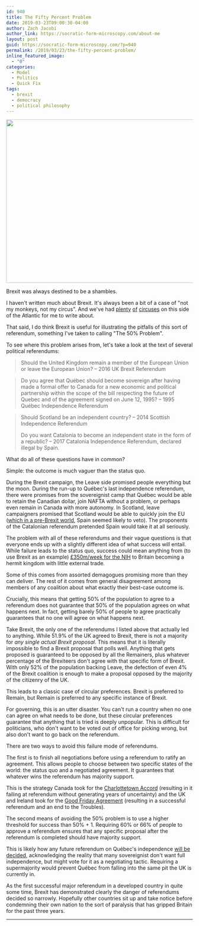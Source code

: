 ```yaml
---
id: 940
title: The Fifty Percent Problem
date: 2019-03-23T09:00:30-04:00
author: Zach Jacobi
author_link: https://socratic-form-microscopy.com/about-me
layout: post
guid: https://socratic-form-microscopy.com/?p=940
permalink: /2019/03/23/the-fifty-percent-problem/
inline_featured_image:
  - "0"
categories:
  - Model
  - Politics
  - Quick Fix
tags:
  - brexit
  - democracy
  - political philosophy
---
```


<img class="size-full wp-image-941 aligncenter" src="{{ site.baseurl }}/wp-content/uploads/shambolic.png" alt="" width="682" height="440" />

Brexit was always destined to be a shambles.

I haven't written much about Brexit. It's always been a bit of a case of "not my monkeys, not my circus". And we've had <a href="{{ site.baseurl }}/2018/03/04/the-awkward-dynamics-of-the-conservative-leadership-debates/">plenty</a> <a href="{{ site.baseurl }}/2017/02/05/on-norms/">of</a> <a href="{{ site.baseurl }}/2017/01/30/trump-is-marius-not-caesar/">circuses</a> on this side of the Atlantic for me to write about.

That said, I do think Brexit is useful for illustrating the pitfalls of this sort of referendum, something I've taken to calling "The 50% Problem".

<!--more-->

To see where this problem arises from, let's take a look at the text of several political referendums:

<blockquote>Should the United Kingdom remain a member of the European Union or leave the European Union? – 2016 UK Brexit Referendum</blockquote>
<blockquote>Do you agree that Québec should become sovereign after having made a formal offer to Canada for a new economic and political partnership within the scope of the bill respecting the future of Quebec and of the agreement signed on June 12, 1995? – 1995 Québec Independence Referendum</blockquote>
<blockquote>Should Scotland be an independent country? – 2014 Scottish Independence Referendum

Do you want Catalonia to become an independent state in the form of a republic? – 2017 Catalonia Independence Referendum, declared illegal by Spain.</blockquote>
What do all of these questions have in common?

Simple: the outcome is much vaguer than the status quo.

During the Brexit campaign, the Leave side promised people everything but the moon. During the run-up to Québec's last independence referendum, there were promises from the sovereignist camp that Québec would be able to retain the Canadian dollar, join NAFTA without a problem, or perhaps even remain in Canada with more autonomy. In Scotland, leave campaigners promised that Scotland would be able to quickly join the EU (<a href="https://www.theguardian.com/politics/2017/apr/02/spain-drops-plan-to-impose-veto-if-scotland-tries-to-join-eu">which in a pre-Brexit world</a>, Spain seemed likely to veto). The proponents of the Catalonian referendum pretended Spain would take it at all seriously.

The problem with all of these referendums and their vague questions is that everyone ends up with a slightly different idea of what success will entail. While failure leads to the status quo, success could mean anything from (to use Brexit as an example) <a href="https://www.independent.co.uk/news/uk/politics/vote-leave-brexit-lies-eu-pay-money-remain-poll-boris-johnson-a8603646.html">£350m/week for the NIH</a> to Britain becoming a hermit kingdom with little external trade.

Some of this comes from assorted demagogues promising more than they can deliver. The rest of it comes from general disagreement among members of any coalition about what exactly their best-case outcome is.

Crucially, this means that getting 50% of the population to agree to a referendum does not guarantee that 50% of the population agrees on what happens next. In fact, getting barely 50% of people to agree practically guarantees that no one will agree on what happens next.

Take Brexit, the only one of the referendums I listed above that actually led to anything. While 51.9% of the UK agreed to Brexit, there is not a majority for <em>any single actual Brexit proposal</em>. This means that it is literally impossible to find a Brexit proposal that polls well. Anything that gets proposed is guaranteed to be opposed by all the Remainers, plus whatever percentage of the Brexiteers don't agree with that specific form of Brexit. With only 52% of the population backing Leave, the defection of even 4% of the Brexit coalition is enough to make a proposal opposed by the majority of the citizenry of the UK.

This leads to a classic case of circular preferences. Brexit is preferred to Remain, but Remain is preferred to any specific instance of Brexit.

For governing, this is an utter disaster. You can't run a country when no one can agree on what needs to be done, but these circular preferences guarantee that anything that is tried is deeply unpopular. This is difficult for politicians, who don't want to be voted out of office for picking wrong, but also don't want to go back on the referendum.

There are two ways to avoid this failure mode of referendums.

The first is to finish all negotiations before using a referendum to ratify an agreement. This allows people to choose between two specific states of the world: the status quo and a negotiated agreement. It guarantees that whatever wins the referendum has majority support.

This is the strategy Canada took for the <a href="https://en.wikipedia.org/wiki/Charlottetown_Accord">Charlottetown Accord</a> (resulting in it failing at referendum without generating years of uncertainty) and the UK and Ireland took for the <a href="https://en.wikipedia.org/wiki/Good_Friday_Agreement">Good Friday Agreement</a> (resulting in a successful referendum and an end to the Troubles).

The second means of avoiding the 50% problem is to use a higher threshold for success than 50% + 1. Requiring 60% or 66% of people to approve a referendum ensures that any specific proposal after the referendum is completed should have majority support.

This is likely how any future referendum on Québec's independence <a href="https://en.wikipedia.org/wiki/Clarity_Act#Key_points">will be decided</a>, acknowledging the reality that many sovereignist don't want full independence, but might vote for it as a negotiating tactic. Requiring a supermajority would prevent Québec from falling into the same pit the UK is currently in.

As the first successful major referendum in a developed country in quite some time, Brexit has demonstrated clearly the danger of referendums decided so narrowly. Hopefully other countries sit up and take notice before condemning their own nation to the sort of paralysis that has gripped Britain for the past three years.

<hr class="post-end" />
